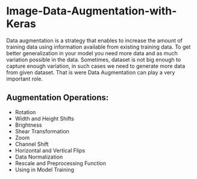 # Image-Data-Augmentation-with-Keras

Data augmentation is a strategy that enables to increase the amount of training data using information available from existing training data. To get better generalization in your model you need more data and as much variation possible in the data. Sometimes, dataset is not big enough to capture enough variation, in such cases we need to generate more data from given dataset. That is were Data Augmentation can play a very important role.

## Augmentation Operations:
  * Rotation
  * Width and Height Shifts
  * Brightness
  * Shear Transformation
  * Zoom
  * Channel Shift
  * Horizontal and Vertical Flips
  * Data Normalization
  * Rescale and Preprocessing Function
  * Using in Model Training
